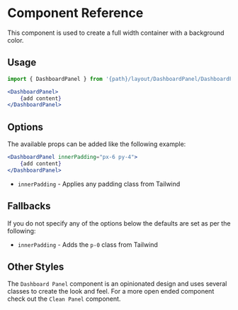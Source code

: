 # Component Reference

This component is used to create a full width container with a background color.

## Usage

```jsx
import { DashboardPanel } from '{path}/layout/DashboardPanel/DashboardPanel';

<DashboardPanel>
    {add content}
</DashboardPanel>
```

## Options

The available props can be added like the following example:

```jsx
<DashboardPanel innerPadding="px-6 py-4">
    {add content}
</DashboardPanel>
```

-   `innerPadding` - Applies any padding class from Tailwind

## Fallbacks

If you do not specify any of the options below the defaults are set as per the following:

-   `innerPadding` - Adds the `p-0` class from Tailwind

## Other Styles

The `Dashboard Panel` component is an opinionated design and uses several classes to create the look and feel. For a more open ended component check out the `Clean Panel` component.
